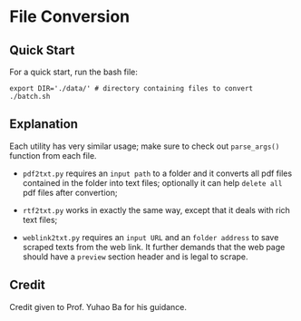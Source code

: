 # File Conversion

## Quick Start

For a quick start, run the bash file:

```
export DIR='./data/' # directory containing files to convert
./batch.sh
```

## Explanation

Each utility has very similar usage; make sure to check out `parse_args()` function from each file.

- `pdf2txt.py` requires an `input path` to a folder and it converts all pdf files contained in the folder into text files; optionally it can help `delete all` pdf files after convertion;
 
- `rtf2txt.py` works in exactly the same way, except that it deals with rich text files;

- `weblink2txt.py` requires an `input URL` and an `folder address` to save scraped texts from the web link. It  further demands that the web page should have a `preview` section header and is legal to scrape.

## Credit

Credit given to Prof. Yuhao Ba for his guidance.